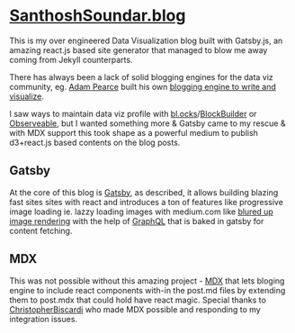 # [SanthoshSoundar.blog](https://santhoshsoundar.blog/)
This is my over engineered Data Visualization blog built with Gatsby.js, an amazing react.js based site generator that managed to blow me away coming from Jekyll counterparts. 

There has always been a lack of solid blogging engines for the data viz community, eg. [Adam Pearce](https://twitter.com/adamrpearce) built his own [blogging engine to write and visualize](https://roadtolarissa.com/literate-blogging/).

I saw ways to maintain data viz profile with [bl.ocks](https://bl.ocks.org/)/[BlockBuilder](https://blockbuilder.org/search) or [Observeable](https://beta.observablehq.com/), but I wanted something more & Gatsby came to my rescue & with MDX support this took shape as a powerful medium to publish d3+react.js based contents on the blog posts. 

## Gatsby
At the core of this blog is [Gatsby](https://next.gatsbyjs.org/), as described, it allows building blazing fast sites sites with react and introduces a ton of features like progressive image loading ie. lazzy loading images with medium.com like [blured up image rendering](https://codebushi.com/using-gatsby-image/) with the help of [GraphQL](https://graphql.org/) that is baked in gatsby for content fetching. 

## MDX
This was not possible without this amazing project - [MDX](https://mdxjs.com/) that lets bloging engine to include react components with-in the post.md files by extending them to post.mdx that could hold have react magic. Special thanks to [ChristopherBiscardi](https://github.com/ChristopherBiscardi) who made MDX possible and responding to my integration issues.  
